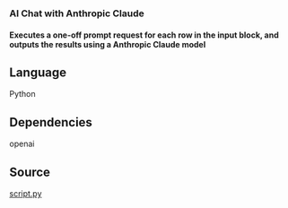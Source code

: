 ### AI Chat with Anthropic Claude

#### Executes a one-off prompt request for each row in the input block, and outputs the results using a Anthropic Claude model 

## Language
Python

## Dependencies
openai

## Source
[script.py](https://github.com/visokio/omniscope-custom-blocks/blob/master/Connectors/AI%20Chat%0Anthropic%20Claude/script.py)
